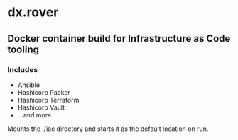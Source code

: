 # dx.rover

## Docker container build for Infrastructure as Code tooling

### Includes

* Ansible
* Hashicorp Packer
* Hashicorp Terraform
* Hashicorp Vault
* ...and more

Mounts the ./iac directory and starts it as the default location on run.
